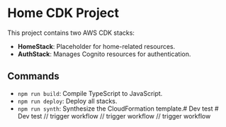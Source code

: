 # Home CDK Project

This project contains two AWS CDK stacks:
- **HomeStack**: Placeholder for home-related resources.
- **AuthStack**: Manages Cognito resources for authentication.

## Commands

- `npm run build`: Compile TypeScript to JavaScript.
- `npm run deploy`: Deploy all stacks.
- `npm run synth`: Synthesize the CloudFormation template.#   D e v   t e s t  
 #   D e v   t e s t  
 / /   t r i g g e r   w o r k f l o w  
 / /   t r i g g e r   w o r k f l o w  
 / /   t r i g g e r   w o r k f l o w  
 